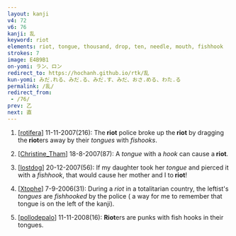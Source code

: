 ```yaml
---
layout: kanji
v4: 72
v6: 76
kanji: 乱
keyword: riot
elements: riot, tongue, thousand, drop, ten, needle, mouth, fishhook
strokes: 7
image: E4B9B1
on-yomi: ラン、ロン
redirect_to: https://hochanh.github.io/rtk/乱
kun-yomi: みだ.れる、みだ.る、みだ.す、みだ、おさ.める、わた.る
permalink: /乱/
redirect_from:
 - /76/
prev: 乙
next: 直
---
```


1) [<a href="http://kanji.koohii.com/profile/rotifera">rotifera</a>] 11-11-2007(216): The<strong> riot</strong> police broke up the<strong> riot</strong> by dragging the<strong> riot</strong>ers away by their <em>tongues</em> with <em>fishooks</em>.

2) [<a href="http://kanji.koohii.com/profile/Christine_Tham">Christine_Tham</a>] 18-8-2007(87): A <em>tongue</em> with a <em>hook</em> can cause a<strong> riot</strong>.

3) [<a href="http://kanji.koohii.com/profile/lostdog">lostdog</a>] 20-12-2007(56): If my daughter took her <em>tongue</em> and pierced it with a <em>fishhook</em>, that would cause her mother and I to<strong> riot</strong>!

4) [<a href="http://kanji.koohii.com/profile/Xtophe">Xtophe</a>] 7-9-2006(31): During a <em>riot</em> in a totalitarian country, the leftist&#039;s <em>tongues</em> are <em>fishhooked</em> by the police ( a way for me to remember that tongue is on the left of the kanji).

5) [<a href="http://kanji.koohii.com/profile/pollodepalo">pollodepalo</a>] 11-11-2008(16): <strong>Riot</strong>ers are punks with fish hooks in their tongues.

